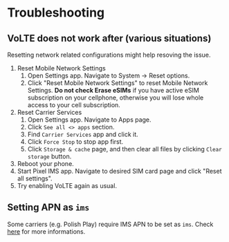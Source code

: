 # Troubleshooting

## VoLTE does not work after (various situations)

Resetting network related configurations might help resoving the issue.

1. Reset Mobile Network Settings
   1. Open Settings app. Navigate to System -> Reset options.
   2. Click "Reset Mobile Network Settings" to reset Mobile Network Settings. **Do not check Erase eSIMs** if you have active eSIM subscription on your cellphone, otherwise you will lose whole access to your cell subscription.
2. Reset Carrier Services
   1. Open Settings app. Navigate to Apps page.
   2. Click `See all <> apps` section.
   3. Find `Carrier Services` app and click it.
   4. Click `Force Stop` to stop app first.
   5. Click `Storage & cache` page, and then clear all files by clicking `Clear storage` button.
3. Reboot your phone.
4. Start Pixel IMS app. Navigate to desired SIM card page and click "Reset all settings".
5. Try enabling VoLTE again as usual.


## Setting APN as `ims`

Some carriers (e.g. Polish Play) require IMS APN to be set as `ims`. Check [here](https://github.com/kyujin-cho/pixel-volte-patch/issues/136#issuecomment-1565598716) for more informations.
